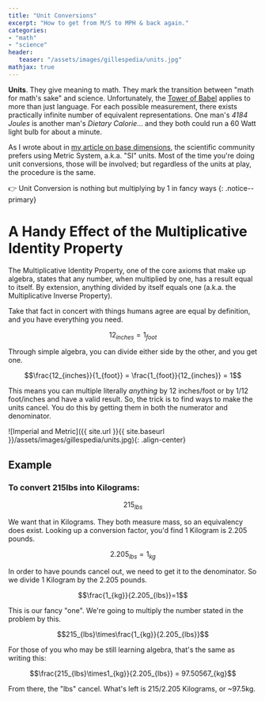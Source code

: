 ```yaml
---
title: "Unit Conversions"
excerpt: "How to get from M/S to MPH & back again."
categories: 
- "math"
- "science"
header:
   teaser: "/assets/images/gillespedia/units.jpg"
mathjax: true
---
```


**Units**. They give meaning to math. They mark the transition between "math for math's sake" and science. Unfortunately, the [Tower of Babel](https://en.wikipedia.org/wiki/Tower_of_Babel) applies to more than just language. For each possible measurement, there exists practically infinite number of equivalent representations. One man's *4184 Joules* is another man's *Dietary Calorie*... and they both could run a 60 Watt light bulb for about a minute. 

As I wrote about in [my article on base dimensions](https://aarongilly.com/gillespedia/fundamental-dimensions/), the scientific community prefers using Metric System, a.k.a. "SI" units. Most of the time you're doing unit conversions, those will be involved; but regardless of the units at play, the procedure is the same.

👉 Unit Conversion is nothing but multiplying by 1 in fancy ways
{: .notice--primary}

# A Handy Effect of the Multiplicative Identity Property

The Multiplicative Identity Property, one of the core axioms that make up algebra, states that any number, when multiplied by one, has a result equal to itself. By extension, anything divided by itself equals one (a.k.a. the Multiplicative Inverse Property).

Take that fact in concert with things humans agree are equal by definition, and you have everything you need.

$$12_{inches} = 1_{foot}$$

Through simple algebra, you can divide either side by the other, and you get one.

$$\frac{12_{inches}}{1_{foot}} = \frac{1_{foot}}{12_{inches}} = 1$$

This means you can multiple literally *anything* by 12 inches/foot or by 1/12 foot/inches and have a valid result. So, the trick is to find ways to make the units cancel. You do this by getting them in both the numerator and denominator.

![Imperial and Metric]({{ site.url }}{{ site.baseurl }}/assets/images/gillespedia/units.jpg){: .align-center}


## Example

### To convert 215lbs into Kilograms:

$$215_{lbs}$$

We want that in Kilograms. They both measure mass, so an equivalency does exist. Looking up a conversion factor, you'd find 1 Kilogram is 2.205 pounds.

$$2.205_{lbs} = 1_{kg}$$

In order to have pounds cancel out, we need to get it to the denominator. So we divide 1 Kilogram by the 2.205 pounds.

$$\frac{1_{kg}}{2.205_{lbs}}=1$$

This is our fancy "one". We're going to multiply the number stated in the problem by this.

$$215_{lbs}\times\frac{1_{kg}}{2.205_{lbs}}$$

For those of you who may be still learning algebra, that's the same as writing this:

$$\frac{215_{lbs}\times1_{kg}}{2.205_{lbs}} = 97.50567_{kg}$$

From there, the "lbs" cancel. What's left is 215/2.205 Kilograms, or ~97.5kg.